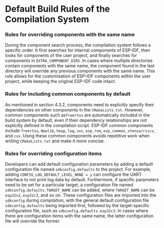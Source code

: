 # Default Build Rules of the Compilation System

### Rules for overriding components with the same name

During the component search process, the compilation system follows a
specific order. It first searches for internal components of ESP-IDF,
then looks for components of the user project, and finally searches for
components in `EXTRA_COMPONENT_DIRS`. In cases where multiple
directories contain components with the same name, the component found
in the last directory will override any previous components with the
same name. This rule allows for the customisation of ESP-IDF components
within the user project, while keeping the original ESP-IDF code intact.

### Rules for including common components by default

As mentioned in section 4.3.2, components need to explicitly specify their dependencies on other components in the `CMakeLists.txt`. However, common components such as`freertos` are automatically included in the build system by default,
even if their dependency relationships are not explicitly defined in the
compilation script. ESP-IDF common components include `freertos`,
`Newlib`, `heap`, `log`, `soc`, `esp_rom`, `esp_common`, `xtensa/riscv`,
and `cxx`. Using these common components avoids repetitive work when
writing `CMakeLists.txt` and make it more concise. 

### Rules for overriding configuration items

Developers can add default configuration parameters by adding a default configuration file named `sdkconfig.defaults` to the project. For example, adding `CONFIG_LOG_DEFAULT_LEVEL_NONE = y` can configure the UART interface to not print log data by default. Furthermore, if specific parameters need to be set for a particular target, a configuration file named `sdkconfig.defaults.TARGET_NAME` can be added, where `TARGET_NAME` can be `esp32s2`, `esp32c3`, and so on. These configuration files are imported into the `sdkconfig` during compilation, with the general default configuration file `sdkconfig.defaults` being imported first, followed by the target-specific configuration file, such as `sdkconfig.defaults.esp32c3`. In cases where there are configuration items with the same name, the latter configuration file will override the former. 
